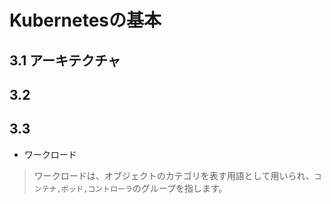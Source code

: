 # Kubernetesの基本
## 3.1 アーキテクチャ
## 3.2
## 3.3

- ワークロード
> ワークロードは、オブジェクトのカテゴリを表す用語として用いられ、`コンテナ,ポッド,コントローラ`のグループを指します。
> 

